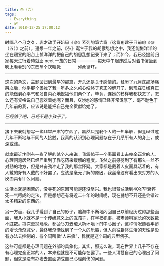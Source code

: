 ```yaml
---
title: 杂（六）
tags:
  - Everything
  - 杂
date: 2018-12-25 17:00:12
---
```


时隔八个月之久，我才动手开始码《杂》系列的第六篇（这篇创建于目前的《杂（五）》之前）。遥想一年之前，《杂》诞生于我的胡思乱想之中，我还能懒洋洋的坐在寝室的阳台上懒洋洋的把自己的胡思乱想记录下来了；而如今，我已经提前归家每天进行着待就业 neet 一族的日常—————每天中午起床然后对着书傻坐到晚上看看别的东西熬个夜睡觉————如此循环。

---

这次的杂文，主题回归到最早的那篇，开头还是关于感情的。经历了九月底那场痛哭之后，似乎那个困扰了我一年多之久的心结终于真正的解开了。到现在已经真正的能做到心平气和发自内心地祝福他们两个了，毕竟，连她的模样我都快忘了，怎么还有资格说自己喜欢着她呢？而且，G对她的感情已经非常深厚了，毫不逊色于几年前的我，应该说是能把自己完全贡献给她了。

*已经够了吧，已经不是小孩子了。*

---

接下去我就想写一些非常严肃的东西了。虽然只是我个人的一知半解，但是经过这几年不断地与不同的人接触，我真的认识到心理问题存在于几乎所有人的身上，或深或浅。

就拿最近才刚有一些了解的某个人来说，我震惊于一个表面看上去完全正常的人，心理问题居然已经严重到了靠吃药来缓解的程度。虽然之前感觉到了有那么一丝不对劲的地方，但是兴奋劲冲走了我的那丝怀疑。大家都是戴着人皮面具活着的，有人戴的好有人戴的不好罢了。应该是毫无了解的原因，我丝毫没有看出来对方的人皮面具有什么问题。

生活本就是困苦的，没寻死的原因可能是还没尽兴。我也很赞成活到40岁早衰猝死一气呵成的走法，但是想想还有将近二十年的时间呢，现在就想不开还是会错过太多精彩的东西的。

另一方面，我几乎看到了自己的影子，脑海中不断地闪回自己以前经历过的那些画面，我从小就不是一个传统意义上的乖孩子，在学校犯事、被老师叫家长的次数数不胜数。每次更换班级，都会尽力去融入新环境下的中心圈子。这种情况随着年龄的增长渐渐减少，最终我渐渐找到了一个人的乐趣，但人向往群体生活的天性是没有办法去控制的，有个词叫做“人来疯”，我就是这个词的典型例子。

这些可能都是心理问题在外部的具象化，其实，照这么说，现在世界上几乎不存在有心理完全正常的人，本来也就是不可能存在罢了。一些人清楚自己的心理出了问题，但就是没有办法去直面造成自己心理创伤的问题。